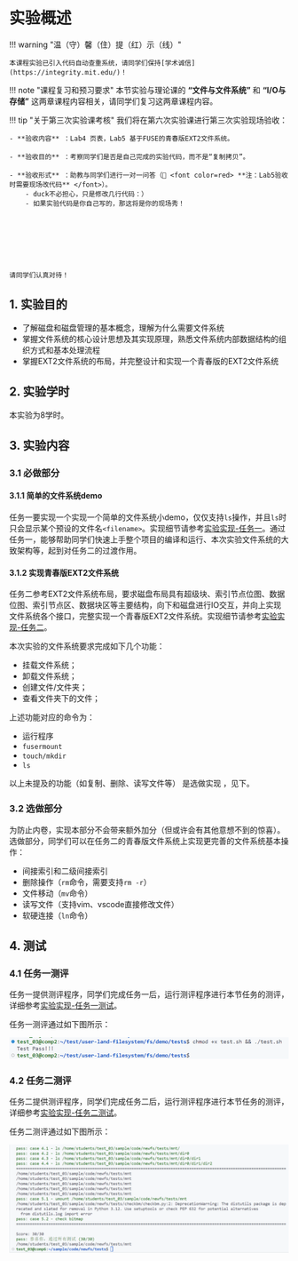 # 实验概述

!!! warning "温（守）馨（住）提（红）示（线）"
    
    本课程实验已引入代码自动查重系统，请同学们保持[学术诚信](https://integrity.mit.edu/)！


!!! note   "课程复习和预习要求"
    本节实验与理论课的 **“文件与文件系统”** 和 **“I/O与存储”** 这两章课程内容相关，请同学们复习这两章课程内容。
    

!!! tip "关于第三次实验课考核"
    我们将在第六次实验课进行第三次实验现场验收：  

    - **验收内容** ：Lab4 页表，Lab5 基于FUSE的青春版EXT2文件系统。  
      
    - **验收目的** ：考察同学们是否是自己完成的实验代码，而不是“复制拷贝”。
      
    - **验收形式** ：助教与同学们进行一对一问答（📢 <font color=red> **注：Lab5验收时需要现场改代码** </font>）。
        - duck不必担心，只是修改几行代码：）
        - 如果实验代码是你自己写的，那这将是你的现场秀！

  





    请同学们认真对待！


## 1.  实验目的

- 了解磁盘和磁盘管理的基本概念，理解为什么需要文件系统
- 掌握文件系统的核心设计思想及其实现原理，熟悉文件系统内部数据结构的组织方式和基本处理流程
- 掌握EXT2文件系统的布局，并完整设计和实现一个青春版的EXT2文件系统
      

## 2.  实验学时

本实验为8学时。

## 3.  实验内容

### 3.1 必做部分

#### 3.1.1 **简单的文件系统demo** 

任务一要实现一个实现一个简单的文件系统小demo，仅仅支持`ls`操作，并且`ls`时只会显示某个预设的文件名`<filename>`。实现细节请参考[实验实现-任务一](../part3#21)。通过任务一，能够帮助同学们快速上手整个项目的编译和运行、本次实验文件系统的大致架构等，起到对任务二的过渡作用。

#### 3.1.2  **实现青春版EXT2文件系统**

任务二参考EXT2文件系统布局，要求磁盘布局具有超级块、索引节点位图、数据位图、索引节点区、数据块区等主要结构，向下和磁盘进行IO交互，并向上实现文件系统各个接口，完整实现一个青春版EXT2文件系统。实现细节请参考[实验实现-任务二](../part3#31)。

本次实验的文件系统要求完成如下几个功能：

- 挂载文件系统；
- 卸载文件系统；
- 创建文件/文件夹；
- 查看文件夹下的文件；

上述功能对应的命令为：

- 运行程序
- `fusermount`
- `touch/mkdir`
- `ls`

以上未提及的功能（如复制、删除、读写文件等） 是选做实现 ，见下。

### 3.2 选做部分

为防止内卷，实现本部分不会带来额外加分（但或许会有其他意想不到的惊喜）。选做部分，同学们可以在任务二的青春版文件系统上实现更完善的文件系统基本操作：

- 间接索引和二级间接索引
- 删除操作（`rm`命令，需要支持`rm -r`）
- 文件移动（`mv`命令）
- 读写文件（支持vim、vscode直接修改文件）
- 软硬连接（`ln`命令）

## 4.  测试

### 4.1 任务一测评

任务一提供测评程序，同学们完成任务一后，运行测评程序进行本节任务的测评，详细参考[实验实现-任务一测试](../part3#23)。

任务一测评通过如下图所示：

![](./part3.assets/test-pass.png)

### 4.2 任务二测评

任务二提供测评程序，同学们完成任务二后，运行测评程序进行本节任务的测评，详细参考[实验实现-任务二测试](../part3#33)。

任务二测评通过如下图所示：

![](./part3.assets/task2-pass.png)

